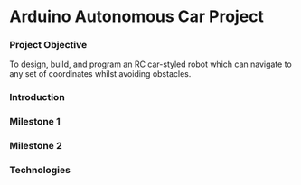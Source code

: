 # Arduino Autonomous Car Project

### Project Objective

To design, build, and program an RC car-styled robot which can navigate to any set of coordinates whilst avoiding obstacles.

### Introduction

### Milestone 1

### Milestone 2

### Technologies
